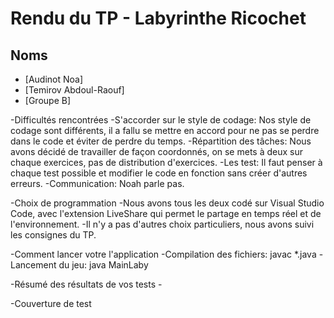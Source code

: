 # Rendu du TP - Labyrinthe Ricochet

## Noms
- [Audinot Noa]
- [Temirov Abdoul-Raouf]
- [Groupe B]


-Difficultés rencontrées
    -S'accorder sur le style de codage: 
        Nos style de codage sont différents, il a fallu se mettre en accord pour ne pas se perdre dans le code et éviter de perdre du temps.
    -Répartition des tâches:
        Nous avons décidé de travailler de façon coordonnés, on se mets à deux sur chaque exercices, pas de distribution d'exercices.
    -Les test:
        Il faut penser à chaque test possible et modifier le code en fonction sans créer d'autres erreurs.
    -Communication:
        Noah parle pas.


-Choix de programmation
    -Nous avons tous les deux codé sur Visual Studio Code, avec l'extension LiveShare qui permet le partage en temps réel et de l'environnement.
    -Il n'y a pas d'autres choix particuliers, nous avons suivi les consignes du TP.

-Comment lancer votre l'application
    -Compilation des fichiers: 
        javac *.java
    -Lancement du jeu:
        java MainLaby

-Résumé des résultats de vos tests
    -


-Couverture de test
    
